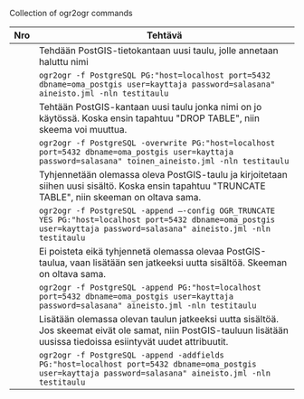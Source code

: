 Collection of ogr2ogr commands

Nro|Tehtävä
---|---
|| Tehdään PostGIS-tietokantaan uusi taulu, jolle annetaan haluttu nimi
|| `ogr2ogr -f PostgreSQL PG:"host=localhost port=5432 dbname=oma_postgis user=kayttaja password=salasana" aineisto.jml -nln testitaulu`
|| Tehtään PostGIS-kantaan uusi taulu jonka nimi on jo käytössä. Koska ensin tapahtuu "DROP TABLE", niin skeema voi muuttua.
|| `ogr2ogr -f PostgreSQL -overwrite PG:"host=localhost port=5432 dbname=oma_postgis user=kayttaja password=salasana" toinen_aineisto.jml -nln testitaulu`
|| Tyhjennetään olemassa oleva PostGIS-taulu ja kirjoitetaan siihen uusi sisältö.  Koska ensin tapahtuu "TRUNCATE TABLE", niin skeeman on oltava sama.
|| `ogr2ogr -f PostgreSQL -append –-config OGR_TRUNCATE YES PG:"host=localhost port=5432 dbname=oma_postgis user=kayttaja password=salasana" aineisto.jml -nln testitaulu`
|| Ei poisteta eikä tyhjennetä olemassa olevaa PostGIS-taulua, vaan lisätään sen jatkeeksi uutta sisältöä. Skeeman on oltava sama.
|| `ogr2ogr -f PostgreSQL -append PG:"host=localhost port=5432 dbname=oma_postgis user=kayttaja password=salasana" aineisto.jml -nln testitaulu`
|| Lisätään olemassa olevan taulun jatkeeksi uutta sisältöä. Jos skeemat eivät ole samat, niin PostGIS-tauluun lisätään uusissa tiedoissa esiintyvät uudet attribuutit.
|| `ogr2ogr -f PostgreSQL -append -addfields PG:"host=localhost port=5432 dbname=oma_postgis user=kayttaja password=salasana" aineisto.jml -nln testitaulu`

